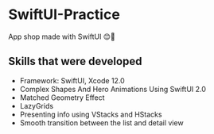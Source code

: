 # SwiftUI-Practice

App shop made with SwiftUI 😊📲

## Skills that were developed

* Framework: SwiftUI, Xcode 12.0
* Complex Shapes And Hero Animations Using SwiftUI 2.0 
* Matched Geometry Effect
* LazyGrids 
* Presenting info using VStacks and HStacks 
* Smooth transition between the list and detail view





